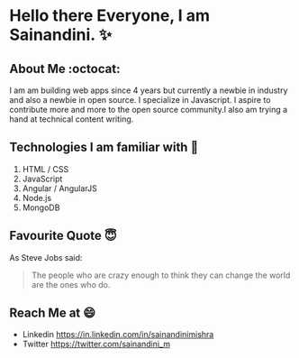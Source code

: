 # Hello there Everyone, I am Sainandini.  :sparkles: 

## About Me :octocat:
I am  am building web apps since 4 years but currently a newbie in industry and also a newbie in open source. I specialize in Javascript. I aspire to contribute more and more to the open source community.I also am trying a hand at technical content writing.

## Technologies I am familiar with  :metal: 
1. HTML / CSS
2. JavaScript
3. Angular / AngularJS
4. Node.js
5. MongoDB 

## Favourite Quote  :innocent:
As Steve Jobs said:
> The people who are crazy enough to think they can change the world are the ones who do.

## Reach Me at :smile:
* Linkedin https://in.linkedin.com/in/sainandinimishra
* Twitter https://twitter.com/sainandini_m

